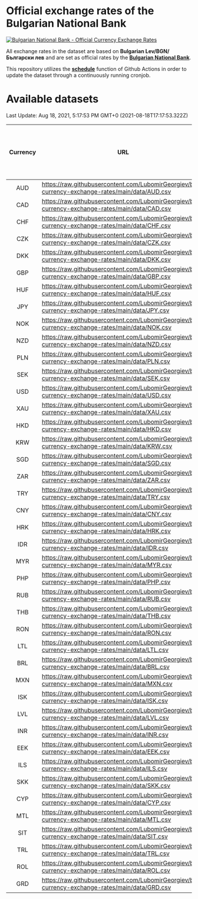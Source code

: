 # Official exchange rates of the Bulgarian National Bank

[![Bulgarian National Bank - Official Currency Exchange Rates](https://github.com/LubomirGeorgiev/bnb-currency-exchange-rates/actions/workflows/update-rates.yml/badge.svg?branch=main)](https://github.com/LubomirGeorgiev/bnb-currency-exchange-rates/actions/workflows/update-rates.yml)

All exchange rates in the dataset are based on **Bulgarian Lev/BGN/Български лев** and are set as official rates by the [**Bulgarian National Bank**](https://www.bnb.bg/Statistics/StExternalSector/StExchangeRates/StERForeignCurrencies/index.htm?toLang=_EN).

This repository utilizes the [**schedule**](https://docs.github.com/en/actions/reference/events-that-trigger-workflows) function of Github Actions in order to update the dataset through a continuously running cronjob.

# Available datasets

<!-- START LINKS (DO NOT EVER FU*ING DELETE THIS COMMENT FOR THE LOVE OF YOUR LIFE!!! IF YOU ARE CURIOS HOW IT WORKS, YOU CAN HAVE A LOOK AT ./src/updateReadme.ts) -->

Last Update: Aug 18, 2021, 5:17:53 PM GMT+0 (2021-08-18T17:17:53.322Z)

| Currency | URL                                                                                             | Number of records | Number of missing days that were filled in |
| :------: | ----------------------------------------------------------------------------------------------- | :---------------: | :----------------------------------------: |
|   AUD    | https://raw.githubusercontent.com/LubomirGeorgiev/bnb-currency-exchange-rates/main/data/AUD.csv |       7867        |                    2428                    |
|   CAD    | https://raw.githubusercontent.com/LubomirGeorgiev/bnb-currency-exchange-rates/main/data/CAD.csv |       7867        |                    2428                    |
|   CHF    | https://raw.githubusercontent.com/LubomirGeorgiev/bnb-currency-exchange-rates/main/data/CHF.csv |       7867        |                    2428                    |
|   CZK    | https://raw.githubusercontent.com/LubomirGeorgiev/bnb-currency-exchange-rates/main/data/CZK.csv |       7867        |                    2428                    |
|   DKK    | https://raw.githubusercontent.com/LubomirGeorgiev/bnb-currency-exchange-rates/main/data/DKK.csv |       7867        |                    2428                    |
|   GBP    | https://raw.githubusercontent.com/LubomirGeorgiev/bnb-currency-exchange-rates/main/data/GBP.csv |       7867        |                    2428                    |
|   HUF    | https://raw.githubusercontent.com/LubomirGeorgiev/bnb-currency-exchange-rates/main/data/HUF.csv |       7867        |                    2428                    |
|   JPY    | https://raw.githubusercontent.com/LubomirGeorgiev/bnb-currency-exchange-rates/main/data/JPY.csv |       7867        |                    2428                    |
|   NOK    | https://raw.githubusercontent.com/LubomirGeorgiev/bnb-currency-exchange-rates/main/data/NOK.csv |       7867        |                    2428                    |
|   NZD    | https://raw.githubusercontent.com/LubomirGeorgiev/bnb-currency-exchange-rates/main/data/NZD.csv |       7867        |                    2428                    |
|   PLN    | https://raw.githubusercontent.com/LubomirGeorgiev/bnb-currency-exchange-rates/main/data/PLN.csv |       7867        |                    2428                    |
|   SEK    | https://raw.githubusercontent.com/LubomirGeorgiev/bnb-currency-exchange-rates/main/data/SEK.csv |       7867        |                    2428                    |
|   USD    | https://raw.githubusercontent.com/LubomirGeorgiev/bnb-currency-exchange-rates/main/data/USD.csv |       7867        |                    2428                    |
|   XAU    | https://raw.githubusercontent.com/LubomirGeorgiev/bnb-currency-exchange-rates/main/data/XAU.csv |       7867        |                    2430                    |
|   HKD    | https://raw.githubusercontent.com/LubomirGeorgiev/bnb-currency-exchange-rates/main/data/HKD.csv |       7565        |                    2337                    |
|   KRW    | https://raw.githubusercontent.com/LubomirGeorgiev/bnb-currency-exchange-rates/main/data/KRW.csv |       7565        |                    2337                    |
|   SGD    | https://raw.githubusercontent.com/LubomirGeorgiev/bnb-currency-exchange-rates/main/data/SGD.csv |       7565        |                    2337                    |
|   ZAR    | https://raw.githubusercontent.com/LubomirGeorgiev/bnb-currency-exchange-rates/main/data/ZAR.csv |       7565        |                    2337                    |
|   TRY    | https://raw.githubusercontent.com/LubomirGeorgiev/bnb-currency-exchange-rates/main/data/TRY.csv |       6047        |                    1867                    |
|   CNY    | https://raw.githubusercontent.com/LubomirGeorgiev/bnb-currency-exchange-rates/main/data/CNY.csv |       5927        |                    1831                    |
|   HRK    | https://raw.githubusercontent.com/LubomirGeorgiev/bnb-currency-exchange-rates/main/data/HRK.csv |       5927        |                    1831                    |
|   IDR    | https://raw.githubusercontent.com/LubomirGeorgiev/bnb-currency-exchange-rates/main/data/IDR.csv |       5927        |                    1831                    |
|   MYR    | https://raw.githubusercontent.com/LubomirGeorgiev/bnb-currency-exchange-rates/main/data/MYR.csv |       5927        |                    1831                    |
|   PHP    | https://raw.githubusercontent.com/LubomirGeorgiev/bnb-currency-exchange-rates/main/data/PHP.csv |       5927        |                    1831                    |
|   RUB    | https://raw.githubusercontent.com/LubomirGeorgiev/bnb-currency-exchange-rates/main/data/RUB.csv |       5927        |                    1831                    |
|   THB    | https://raw.githubusercontent.com/LubomirGeorgiev/bnb-currency-exchange-rates/main/data/THB.csv |       5927        |                    1831                    |
|   RON    | https://raw.githubusercontent.com/LubomirGeorgiev/bnb-currency-exchange-rates/main/data/RON.csv |       5868        |                    1813                    |
|   LTL    | https://raw.githubusercontent.com/LubomirGeorgiev/bnb-currency-exchange-rates/main/data/LTL.csv |       5155        |                    1584                    |
|   BRL    | https://raw.githubusercontent.com/LubomirGeorgiev/bnb-currency-exchange-rates/main/data/BRL.csv |       4957        |                    1534                    |
|   MXN    | https://raw.githubusercontent.com/LubomirGeorgiev/bnb-currency-exchange-rates/main/data/MXN.csv |       4957        |                    1534                    |
|   ISK    | https://raw.githubusercontent.com/LubomirGeorgiev/bnb-currency-exchange-rates/main/data/ISK.csv |       4866        |                    1505                    |
|   LVL    | https://raw.githubusercontent.com/LubomirGeorgiev/bnb-currency-exchange-rates/main/data/LVL.csv |       4790        |                    1470                    |
|   INR    | https://raw.githubusercontent.com/LubomirGeorgiev/bnb-currency-exchange-rates/main/data/INR.csv |       4588        |                    1418                    |
|   EEK    | https://raw.githubusercontent.com/LubomirGeorgiev/bnb-currency-exchange-rates/main/data/EEK.csv |       4002        |                    1228                    |
|   ILS    | https://raw.githubusercontent.com/LubomirGeorgiev/bnb-currency-exchange-rates/main/data/ILS.csv |       3862        |                    1197                    |
|   SKK    | https://raw.githubusercontent.com/LubomirGeorgiev/bnb-currency-exchange-rates/main/data/SKK.csv |       2972        |                    914                     |
|   CYP    | https://raw.githubusercontent.com/LubomirGeorgiev/bnb-currency-exchange-rates/main/data/CYP.csv |       2906        |                    890                     |
|   MTL    | https://raw.githubusercontent.com/LubomirGeorgiev/bnb-currency-exchange-rates/main/data/MTL.csv |       2604        |                    799                     |
|   SIT    | https://raw.githubusercontent.com/LubomirGeorgiev/bnb-currency-exchange-rates/main/data/SIT.csv |       2544        |                    780                     |
|   TRL    | https://raw.githubusercontent.com/LubomirGeorgiev/bnb-currency-exchange-rates/main/data/TRL.csv |       1818        |                    559                     |
|   ROL    | https://raw.githubusercontent.com/LubomirGeorgiev/bnb-currency-exchange-rates/main/data/ROL.csv |       1697        |                    524                     |
|   GRD    | https://raw.githubusercontent.com/LubomirGeorgiev/bnb-currency-exchange-rates/main/data/GRD.csv |        361        |                    109                     |

<!-- END LINKS (DO NOT EVER FU*ING DELETE THIS COMMENT FOR THE LOVE OF YOUR LIFE!!! IF YOU ARE CURIOS HOW IT WORKS, YOU CAN HAVE A LOOK AT ./src/updateReadme.ts) -->
